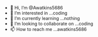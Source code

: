 - 👋 Hi, I’m @Awatkins5686
- 👀 I’m interested in ...coding
- 🌱 I’m currently learning ...nothing
- 💞️ I’m looking to collaborate on ...coding
- 📫 How to reach me ...awatkins5686

<!---
Awatkins5686/Awatkins5686 is a ✨ special ✨ repository because its `README.md` (this file) appears on your GitHub profile.
You can click the Preview link to take a look at your changes.
--->
